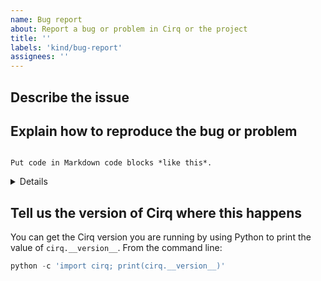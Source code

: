 ```yaml
---
name: Bug report
about: Report a bug or problem in Cirq or the project
title: ''
labels: 'kind/bug-report'
assignees: ''
---
```

## Describe the issue


## Explain how to reproduce the bug or problem

```text

Put code in Markdown code blocks *like this*.

```

<details>

Put long logs in HTML details blocks *like this*.

</details>


## Tell us the version of Cirq where this happens

You can get the Cirq version you are running by using Python
to print the value of `cirq.__version__`. From the command line:

```python
python -c 'import cirq; print(cirq.__version__)'
```
